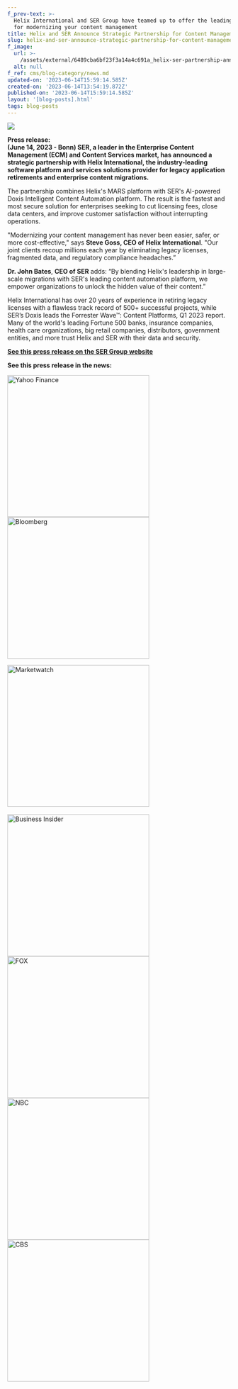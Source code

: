 ```yaml
---
f_prev-text: >-
  Helix International and SER Group have teamed up to offer the leading solution
  for modernizing your content management
title: Helix and SER Announce Strategic Partnership for Content Management Migrations
slug: helix-and-ser-announce-strategic-partnership-for-content-management-migrations
f_image:
  url: >-
    /assets/external/6489cba6bf23f3a14a4c691a_helix-ser-partnership-announcement.png
  alt: null
f_ref: cms/blog-category/news.md
updated-on: '2023-06-14T15:59:14.585Z'
created-on: '2023-06-14T13:54:19.872Z'
published-on: '2023-06-14T15:59:14.585Z'
layout: '[blog-posts].html'
tags: blog-posts
---
```


![](/assets/external/6489ba7b44ac7b501fede4c3_helix-ser-announcement.png)

‍**Press release:  
(June 14, 2023 - Bonn) SER, a leader in the Enterprise Content Management (ECM) and Content Services market, has announced a strategic partnership with Helix International, the industry-leading software platform and services solutions provider for legacy application retirements and enterprise content migrations.**

The partnership combines Helix's MARS platform with SER's AI-powered Doxis Intelligent Content Automation platform. The result is the fastest and most secure solution for enterprises seeking to cut licensing fees, close data centers, and improve customer satisfaction without interrupting operations.

"Modernizing your content management has never been easier, safer, or more cost-effective," says **Steve Goss, CEO of Helix International**. "Our joint clients recoup millions each year by eliminating legacy licenses, fragmented data, and regulatory compliance headaches.”

**Dr. John Bates**, **CEO of SER** adds: “By blending Helix's leadership in large-scale migrations with SER's leading content automation platform, we empower organizations to unlock the hidden value of their content.”

Helix International has over 20 years of experience in retiring legacy licenses with a flawless track record of 500+ successful projects, while SER’s Doxis leads the Forrester Wave™: Content Platforms, Q1 2023 report. Many of the world's leading Fortune 500 banks, insurance companies, health care organizations, big retail companies, distributors, government entities, and more trust Helix and SER with their data and security.

[**See this press release on the SER Group website**](https://www.sergroup.com/en/about-us/news-press/ser-and-helix-international-announce-strategic-partnership-for-content-management-migrations.html)

‍**See this press release in the news:**

<a href="https://finance.yahoo.com/news/ser-helix-international-announce-strategic-140000872.html" target="_blank"><img src="https://uploads-ssl.webflow.com/62ac613c752b177b24419b4d/6489c537ed83013e3375c2b6_yahoo-320-120.png" width="320" loading="lazy" alt="Yahoo Finance"/></a><br/>
<a href="https://www.bloomberg.com/press-releases/2023-06-13/ser-and-helix-international-announce-strategic-partnership-for-content-management-migrations" target="_blank"><img src="https://uploads-ssl.webflow.com/62ac613c752b177b24419b4d/6489c5a244ac7b501ffc3a5e_bloomberg-320-60.png" width="320" loading="lazy" alt="Bloomberg"/></a><br/>
<a href="https://www.marketwatch.com/press-release/ser-and-helix-international-announce-strategic-partnership-for-content-management-migrations-2023-06-13" target="_blank"><div><img src="https://uploads-ssl.webflow.com/62ac613c752b177b24419b4d/6489c5bf8fec7a3e71b9c739_marketwatch-320-46.png" width="320" loading="lazy" alt="Marketwatch"/></div></a><br/>
<a href="https://markets.businessinsider.com/news/stocks/ser-and-helix-international-announce-strategic-partnership-for-content-management-migrations-1032386361" target="_blank"><img src="https://uploads-ssl.webflow.com/62ac613c752b177b24419b4d/6489c5f793b13cf855ce2aa5_insider-320-53.png" width="320" loading="lazy" alt="Business Insider"/></a><br/>
<a href="https://fox8.com/business/press-releases/cision/20230613HK24936/ser-and-helix-international-announce-strategic-partnership-for-content-management-migrations/" target="_blank"><img src="https://uploads-ssl.webflow.com/62ac613c752b177b24419b4d/6489c619db95378502ffd542_fox-320-139.png" width="320" loading="lazy" alt="FOX"/></a><br/>
<a href="https://www.nbc12.com/prnewswire/2023/06/13/ser-helix-international-announce-strategic-partnership-content-management-migrations/" target="_blank"><img src="https://uploads-ssl.webflow.com/62ac613c752b177b24419b4d/6489c63ccefb4f61c1f13183_nbc-320-42.png" width="320" loading="lazy" alt="NBC"/></a><br/>
<a href="https://www.cbs7.com/prnewswire/2023/06/13/ser-helix-international-announce-strategic-partnership-content-management-migrations/" target="_blank"><img src="https://uploads-ssl.webflow.com/62ac613c752b177b24419b4d/6489c65b8db2b801c9a29129_cbs-320-43.png" width="320" loading="lazy" alt="CBS"/></a>